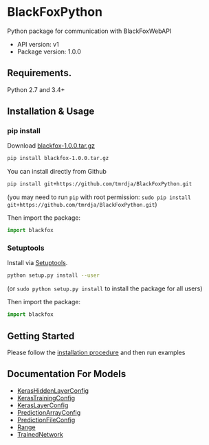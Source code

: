 # BlackFoxPython

Python package for communication with BlackFoxWebAPI

- API version: v1
- Package version: 1.0.0

## Requirements.

Python 2.7 and 3.4+

## Installation & Usage
### pip install

Download [blackfox-1.0.0.tar.gz](https://github.com/tmrdja/BlackFoxPython/raw/master/dist/blackfox-1.0.0.tar.gz)

```sh
pip install blackfox-1.0.0.tar.gz
```

You can install directly from Github

```sh
pip install git+https://github.com/tmrdja/BlackFoxPython.git
```
(you may need to run `pip` with root permission: `sudo pip install git+https://github.com/tmrdja/BlackFoxPython.git`)

Then import the package:
```python
import blackfox 
```

### Setuptools

Install via [Setuptools](http://pypi.python.org/pypi/setuptools).

```sh
python setup.py install --user
```
(or `sudo python setup.py install` to install the package for all users)

Then import the package:
```python
import blackfox
```

## Getting Started

Please follow the [installation procedure](#installation--usage) and then run examples

## Documentation For Models

 - [KerasHiddenLayerConfig](docs/KerasHiddenLayerConfig.md)
 - [KerasTrainingConfig](docs/KerasTrainingConfig.md)
 - [KerasLayerConfig](docs/KerasLayerConfig.md)
 - [PredictionArrayConfig](docs/PredictionArrayConfig.md)
 - [PredictionFileConfig](docs/PredictionFileConfig.md)
 - [Range](docs/Range.md)
 - [TrainedNetwork](docs/TrainedNetwork.md)




